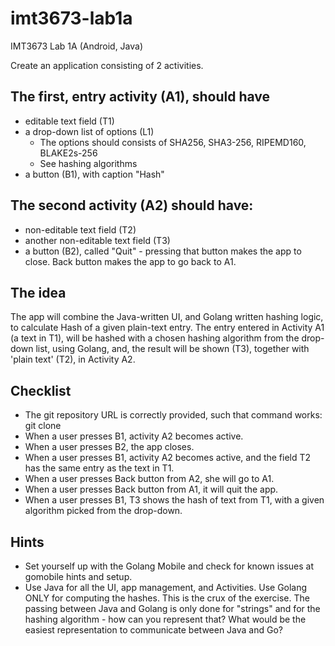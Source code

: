 # imt3673-lab1a
IMT3673 Lab 1A (Android, Java) 

Create an application consisting of 2 activities. 

## The first, entry activity (A1), should have
* editable text field (T1)
* a drop-down list of options (L1)
  * The options should consists of SHA256, SHA3-256, RIPEMD160, BLAKE2s-256
  * See hashing algorithms
* a button (B1), with caption "Hash"

## The second activity (A2) should have:
* non-editable text field (T2)
* another non-editable text field (T3)
* a button (B2), called "Quit" - pressing that button makes the app to close. Back button makes the app to go back to A1.

## The idea
The app will combine the Java-written UI, and Golang written hashing logic, to calculate Hash of a given plain-text entry. The entry entered in Activity A1 (a text in T1), will be hashed with a chosen hashing algorithm from the drop-down list, using Golang, and, the result will be shown (T3), together with 'plain text' (T2), in Activity A2.

## Checklist
* The git repository URL is correctly provided, such that command works: git clone <url>
* When a user presses B1, activity A2 becomes active.
* When a user presses B2, the app closes.
* When a user presses B1, activity A2 becomes active, and the field T2 has the same entry as the text in T1.
* When a user presses Back button from A2, she will go to A1.
* When a user presses Back button from A1, it will quit the app.
* When a user presses B1, T3 shows the hash of text from T1, with a given algorithm picked from the drop-down.

## Hints
* Set yourself up with the Golang Mobile and check for known issues at gomobile hints and setup.
* Use Java for all the UI, app management, and Activities. Use Golang ONLY for computing the hashes. This is the crux of the exercise. The passing between Java and Golang is only done for "strings" and for the hashing algorithm - how can you represent that? What would be the easiest representation to communicate between Java and Go?
